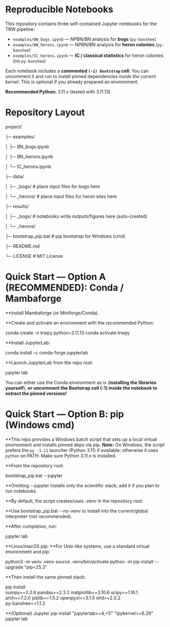 # Reproducible Notebooks

This repository contains three self-contained Jupyter notebooks for the TRW pipeline:

- `examples/BN_bogs.ipynb` — NPBN/BN analysis for **bogs** (`py-banshee`)
- `examples/BN_herons.ipynb` — NPBN/BN analysis for **heron colonies** (`py-banshee`)
- `examples/IC_herons.ipynb` — **IC / classical statistics** for heron colonies (no `py-banshee`)

Each notebook includes a **commented `(-1) Bootstrap` cell**. You can uncomment it and run to install
pinned dependencies *inside the current kernel*. This is optional if you already prepared an environment.

**Recommended Python:** 3.11.x (tested with 3.11.13)

# Repository Layout

project/

├─ examples/

│ ├─ BN_bogs.ipynb

│ ├─ BN_herons.ipynb

│ └─ IC_herons.ipynb

├─ data/

│ ├─ _bogs/ # place input files for bogs here

│ └─ _herons/ # place input files for heron sites here

├─ results/

│ ├─ _bogs/ # notebooks write outputs/figures here (auto-created)

│ └─ _herons/

├─ bootstrap_pip.bat # pip bootstrap for Windows (cmd)

├─ README.md

└─ LICENSE # MIT License

# Quick Start — Option A (RECOMMENDED): Conda / Mambaforge
**Install Mambaforge (or Miniforge/Conda).

**Create and activate an environment with the recommended Python:

conda create -n trwpy python=3.11.13
conda activate trwpy

**Install JupyterLab:

conda install -c conda-forge jupyterlab

**Launch JupyterLab from the repo root:

jupyter lab

You can either use the Conda environment as is (**installing the libraries yourself**), 
**or uncomment the Bootstrap cell (-1) inside the notebook to extract the pinned versions!**

# Quick Start — Option B: pip (Windows cmd)
**This repo provides a Windows batch script that sets up a local virtual environment and installs pinned deps via pip.
**Note:** On Windows, the script prefers the `py -3.11` launcher (Python 3.11) if available; otherwise it uses `python` on PATH. Make sure Python 3.11.x is installed.

**From the repository root:

bootstrap_pip.bat --jupyter

**Omitting --jupyter installs only the scientific stack; add it if you plan to run notebooks.

**By default, the script creates/uses .venv in the repository root.

**Use bootstrap_pip.bat --no-venv to install into the current/global interpreter (not recommended).

**After completion, run:

jupyter lab

**Linux/macOS pip:
**For Unix-like systems, use a standard virtual environment and pip:

python3 -m venv .venv
source .venv/bin/activate
python -m pip install --upgrade "pip<25.3"

**Then install the same pinned stack:

pip install \
  numpy==2.2.6 pandas==2.3.2 matplotlib==3.10.6 scipy==1.16.1 \
  arch==7.2.0 joblib==1.5.2 openpyxl==3.1.5 xlrd==2.0.2 \
  py-banshee==1.1.2
  
**(Optional) Jupyter
pip install "jupyterlab>=4,<5" "ipykernel>=6.29"
jupyter lab
